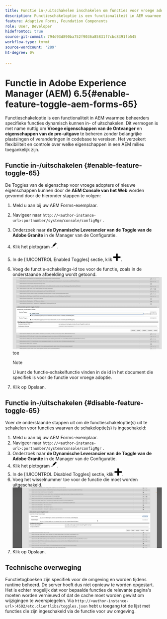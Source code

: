```yaml
---
title: Functie in-/uitschakelen inschakelen om functies voor vroege adoptie en pre-release te integreren
description: Functieschakeloptie is een functionaliteit in AEM waarmee beheerders nieuwe functies kunnen inschakelen in een runtimeomgeving.
feature: Adaptive Forms, Foundation Components
role: User, Developer
hidefromtoc: true
source-git-commit: 794d93d890ba752f9036a85831f7cbc8391fb545
workflow-type: tm+mt
source-wordcount: '289'
ht-degree: 0%

---
```


# Functie in Adobe Experience Manager (AEM) 6.5{#enable-feature-toggle-aem-forms-65}

Functieschakeloptie is een functionaliteit in AEM waarmee beheerders specifieke functies dynamisch kunnen in- of uitschakelen. Dit vermogen is met name nuttig om **Vroege eigenschappen van de Ontvanger** en **eigenschappen van de pre-uitgave** te beheren zonder belangrijke plaatsingen of veranderingen in codebase te vereisen. Het verzekert flexibiliteit en controle over welke eigenschappen in een AEM milieu toegankelijk zijn.

## Functie in-/uitschakelen {#enable-feature-toggle-65}

De Toggles van de eigenschap voor vroege adopters of nieuwe eigenschappen kunnen door de **AEM Console van het Web** worden gevormd door de hieronder stappen te volgen:

1. Meld u aan bij uw AEM Forms-exemplaar.
2. Navigeer naar `http://<author-instance-url>:portnumber/system/console/configMgr` .
3. Onderzoek naar **de Dynamische Leverancier van de Toggle van de Adobe Granite** in de Manager van de Configuratie.
4. Klik het pictogram ![ potlood-pictogram ](assets/illustratorcc_penciltool_cur_edit_2_17.png).
5. In de [!UICONTROL Enabled Toggles] sectie, klik ![ potlood-pictogram ](assets/aem6forms_add.png).
6. Voeg de functie-schakelings-id toe voor de functie, zoals in de onderstaande afbeelding wordt getoond.
   ![ voeg knevel ](assets/add_toggle_number_forms.png) toe

   >[!NOTE]
   >
   >U kunt de functie-schakelfunctie vinden in de id in het document die specifiek is voor de functie voor vroege adoptie.

7. Klik op Opslaan.

## Functie in-/uitschakelen {#disable-feature-toggle-65}

Voer de onderstaande stappen uit om de functieschakeloptie(s) uit te schakelen voor functies waarvan de schakeloptie(s) is ingeschakeld:

1. Meld u aan bij uw AEM Forms-exemplaar.
2. Navigeer naar `http://<author-instance-url>:portnumber/system/console/configMgr` .
3. Onderzoek naar **de Dynamische Leverancier van de Toggle van de Adobe Granite** in de Manager van de Configuratie.
4. Klik het pictogram ![ potlood-pictogram ](assets/illustratorcc_penciltool_cur_edit_2_17.png).
5. In de [!UICONTROL Disabled Toggles] sectie, klik ![ potlood-pictogram ](assets/aem6forms_add.png).
6. Voeg het wisselnummer toe voor de functie die moet worden uitgeschakeld.
   ![ verwijdert knevel ](assets/remove_toggle_feature_forms.png)
7. Klik op Opslaan.

## Technische overweging

Functietogboeken zijn specifiek voor de omgeving en worden tijdens runtime beheerd. De server hoeft dus niet opnieuw te worden opgestart. Het is echter mogelijk dat voor bepaalde functies de relevante pagina&#39;s moeten worden vernieuwd of dat de cache moet worden gewist om wijzigingen te weerspiegelen.
Via `http://<author-instance-url>:4502/etc.clientlibs/toggles.json` hebt u toegang tot de lijst met functies die zijn ingeschakeld via de functie voor uw omgeving.